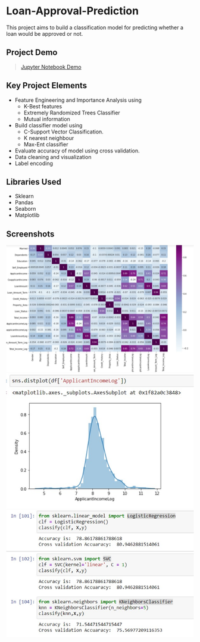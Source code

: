 # Loan-Approval-Prediction
This project aims to build a classification model for predicting whether a loan would be approved or not.

## Project Demo
> [Jupyter Notebook Demo](https://nbviewer.jupyter.org/github/Naharul98/Loan-Approval-Prediction/blob/main/Loan-Application-Outcome-Prediction.ipynb)

## Key Project Elements
+ Feature Engineering and Importance Analysis using
  + K-Best features
  + Extremely Randomized Trees Classifier
  + Mutual information
+ Build classifier model using 
  + C-Support Vector Classification.
  + K nearest neighbour
  + Max-Ent classifier
+ Evaluate accuracy of model using cross validation.
+ Data cleaning and visualization
+ Label encoding

## Libraries Used
+ Sklearn
+ Pandas
+ Seaborn
+ Matplotlib

## Screenshots

![Example Comparision ScreenShot1](https://github.com/Naharul98/Loan-Approval-Prediction/blob/main/Screenshots/screenshot2.jpg?raw=true)
![Example Comparision ScreenShot2](https://github.com/Naharul98/Loan-Approval-Prediction/blob/main/Screenshots/screenshot3.jpg?raw=true)
![Example Comparision ScreenShot3](https://github.com/Naharul98/Loan-Approval-Prediction/blob/main/Screenshots/screenshot.jpg?raw=true)


